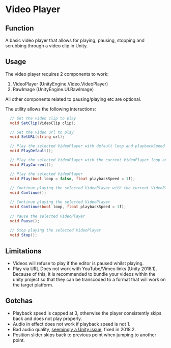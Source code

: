 # Video Player
## Function 
A basic video player that allows for playing, pausing, stopping and scrubbing through a video clip in Unity.

## Usage
The video player requires 2 components to work:
1. VideoPlayer (UnityEngine.Video.VideoPlayer)
2. RawImage (UnityEngine.UI.RawImage)

All other components related to pausing/playing etc are optional.

The utility allows the following interactions:
``` c#
  // Set the video clip to play
  void SetClip(VideoClip clip);

  // Set the video url to play
  void SetURL(string url);

  // Play the selected VideoPlayer with default loop and playbackSpeed values
  void PlayDefault();

  // Play the selected VideoPlayer with the current VideoPlayer loop and playbackSpeed values
  void PlayCurrent();

  // Play the selected VideoPlayer
  void Play(bool loop = false, float playbackSpeed = 1f);
  
  // Continue playing the selected VideoPlayer with the current VideoPlayer loop and playbackSpeed values
  void Continue();

  // Continue playing the selected VideoPlayer
  void Continue(bool loop, float playbackSpeed = 1f);
  
  // Pause the selected VideoPlayer
  void Pause();
  
  // Stop playing the selected VideoPlayer
  void Stop();
```

## Limitations
- Videos will refuse to play if the editor is paused whilst playing.
- Play via URL Does not work with YouTube/Vimeo links (Unity 2018.1).  
Because of this, it is recommended to bundle your videos within the unity project so that they can be transcoded to a format that will work on the target platform.

## Gotchas
- Playback speed is capped at 3, otherwise the player consistently skips back and does not play properly.
- Audio in effect does not work if playback speed is not 1.
- Bad audio quality, [seemingly a Unity issue](https://issuetracker.unity3d.com/issues/win-stuttering-sound-of-mp4-files-video-lags), fixed in 2018.2.
- Position slider skips back to previous point when jumping to another point.